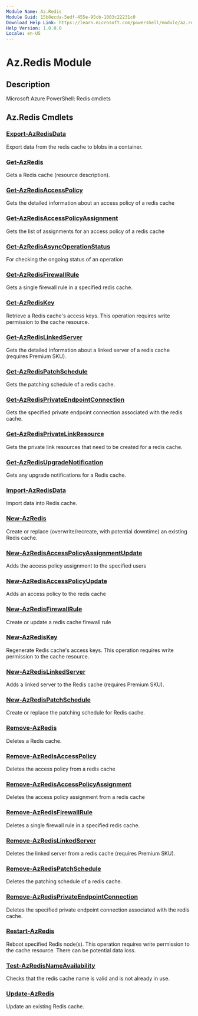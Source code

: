 ```yaml
---
Module Name: Az.Redis
Module Guid: 15b8ecda-5edf-455e-95cb-1003c22231c0
Download Help Link: https://learn.microsoft.com/powershell/module/az.redis
Help Version: 1.0.0.0
Locale: en-US
---
```


# Az.Redis Module
## Description
Microsoft Azure PowerShell: Redis cmdlets

## Az.Redis Cmdlets
### [Export-AzRedisData](Export-AzRedisData.md)
Export data from the redis cache to blobs in a container.

### [Get-AzRedis](Get-AzRedis.md)
Gets a Redis cache (resource description).

### [Get-AzRedisAccessPolicy](Get-AzRedisAccessPolicy.md)
Gets the detailed information about an access policy of a redis cache

### [Get-AzRedisAccessPolicyAssignment](Get-AzRedisAccessPolicyAssignment.md)
Gets the list of assignments for an access policy of a redis cache

### [Get-AzRedisAsyncOperationStatus](Get-AzRedisAsyncOperationStatus.md)
For checking the ongoing status of an operation

### [Get-AzRedisFirewallRule](Get-AzRedisFirewallRule.md)
Gets a single firewall rule in a specified redis cache.

### [Get-AzRedisKey](Get-AzRedisKey.md)
Retrieve a Redis cache's access keys.
This operation requires write permission to the cache resource.

### [Get-AzRedisLinkedServer](Get-AzRedisLinkedServer.md)
Gets the detailed information about a linked server of a redis cache (requires Premium SKU).

### [Get-AzRedisPatchSchedule](Get-AzRedisPatchSchedule.md)
Gets the patching schedule of a redis cache.

### [Get-AzRedisPrivateEndpointConnection](Get-AzRedisPrivateEndpointConnection.md)
Gets the specified private endpoint connection associated with the redis cache.

### [Get-AzRedisPrivateLinkResource](Get-AzRedisPrivateLinkResource.md)
Gets the private link resources that need to be created for a redis cache.

### [Get-AzRedisUpgradeNotification](Get-AzRedisUpgradeNotification.md)
Gets any upgrade notifications for a Redis cache.

### [Import-AzRedisData](Import-AzRedisData.md)
Import data into Redis cache.

### [New-AzRedis](New-AzRedis.md)
Create or replace (overwrite/recreate, with potential downtime) an existing Redis cache.

### [New-AzRedisAccessPolicyAssignmentUpdate](New-AzRedisAccessPolicyAssignmentUpdate.md)
Adds the access policy assignment to the specified users

### [New-AzRedisAccessPolicyUpdate](New-AzRedisAccessPolicyUpdate.md)
Adds an access policy to the redis cache

### [New-AzRedisFirewallRule](New-AzRedisFirewallRule.md)
Create or update a redis cache firewall rule

### [New-AzRedisKey](New-AzRedisKey.md)
Regenerate Redis cache's access keys.
This operation requires write permission to the cache resource.

### [New-AzRedisLinkedServer](New-AzRedisLinkedServer.md)
Adds a linked server to the Redis cache (requires Premium SKU).

### [New-AzRedisPatchSchedule](New-AzRedisPatchSchedule.md)
Create or replace the patching schedule for Redis cache.

### [Remove-AzRedis](Remove-AzRedis.md)
Deletes a Redis cache.

### [Remove-AzRedisAccessPolicy](Remove-AzRedisAccessPolicy.md)
Deletes the access policy from a redis cache

### [Remove-AzRedisAccessPolicyAssignment](Remove-AzRedisAccessPolicyAssignment.md)
Deletes the access policy assignment from a redis cache

### [Remove-AzRedisFirewallRule](Remove-AzRedisFirewallRule.md)
Deletes a single firewall rule in a specified redis cache.

### [Remove-AzRedisLinkedServer](Remove-AzRedisLinkedServer.md)
Deletes the linked server from a redis cache (requires Premium SKU).

### [Remove-AzRedisPatchSchedule](Remove-AzRedisPatchSchedule.md)
Deletes the patching schedule of a redis cache.

### [Remove-AzRedisPrivateEndpointConnection](Remove-AzRedisPrivateEndpointConnection.md)
Deletes the specified private endpoint connection associated with the redis cache.

### [Restart-AzRedis](Restart-AzRedis.md)
Reboot specified Redis node(s).
This operation requires write permission to the cache resource.
There can be potential data loss.

### [Test-AzRedisNameAvailability](Test-AzRedisNameAvailability.md)
Checks that the redis cache name is valid and is not already in use.

### [Update-AzRedis](Update-AzRedis.md)
Update an existing Redis cache.

